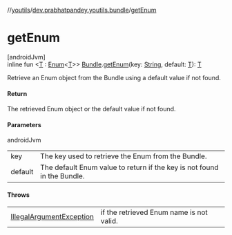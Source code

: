 //[youtils](../../index.md)/[dev.prabhatpandey.youtils.bundle](index.md)/[getEnum](get-enum.md)

# getEnum

[androidJvm]\
inline fun &lt;[T](get-enum.md) : [Enum](https://kotlinlang.org/api/latest/jvm/stdlib/kotlin/-enum/index.html)&lt;[T](get-enum.md)&gt;&gt; [Bundle](https://developer.android.com/reference/kotlin/android/os/Bundle.html).[getEnum](get-enum.md)(key: [String](https://kotlinlang.org/api/latest/jvm/stdlib/kotlin/-string/index.html), default: [T](get-enum.md)): [T](get-enum.md)

Retrieve an Enum object from the Bundle using a default value if not found.

#### Return

The retrieved Enum object or the default value if not found.

#### Parameters

androidJvm

| | |
|---|---|
| key | The key used to retrieve the Enum from the Bundle. |
| default | The default Enum value to return if the key is not found in the Bundle. |

#### Throws

| | |
|---|---|
| [IllegalArgumentException](https://kotlinlang.org/api/latest/jvm/stdlib/kotlin/-illegal-argument-exception/index.html) | if the retrieved Enum name is not valid. |
